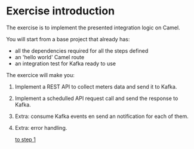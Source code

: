# Exercise introduction

The exercise is to implement the presented integration logic on Camel.

You will start from a base project that already has:
- all the dependencies required for all the steps defined
- an 'hello world' Camel route
- an integration test for Kafka ready to use  

The exercice will make you:

1. Implement a REST API to collect meters data and send it to Kafka.
2. Implement a schedulled API request call and send the response to Kafka.
3. Extra: consume Kafka events en send an notification for each of them. 
3. Extra: error handling.

    [to step 1](exercice-1-step-1.md) 
